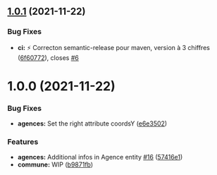 ## [1.0.1](https://github.com/opt-nc/opt-temps-attente-agences-sdk/compare/v1.0.0...v1.0.1) (2021-11-22)


### Bug Fixes

* **ci:** :zap: Correcton semantic-release pour maven, version à 3 chiffres ([6f60772](https://github.com/opt-nc/opt-temps-attente-agences-sdk/commit/6f607723c31464a59ddfec67c4b8d1b3a3fd9436)), closes [#6](https://github.com/opt-nc/opt-temps-attente-agences-sdk/issues/6)

# 1.0.0 (2021-11-22)


### Bug Fixes

* **agences:** Set the right attribute coordsY ([e6e3502](https://github.com/opt-nc/opt-temps-attente-agences-sdk/commit/e6e350215c9f762c3cba7ed762f5266794e1f42c))


### Features

* **agences:** Additional infos in Agence entity [#16](https://github.com/opt-nc/opt-temps-attente-agences-sdk/issues/16) ([57416e1](https://github.com/opt-nc/opt-temps-attente-agences-sdk/commit/57416e144d8c7b8e7dd20a5454700f290adca7bf))
* **commune:** WIP ([b9871fb](https://github.com/opt-nc/opt-temps-attente-agences-sdk/commit/b9871fb40bdb74db7d09aafe331f71dc3230f2be))
